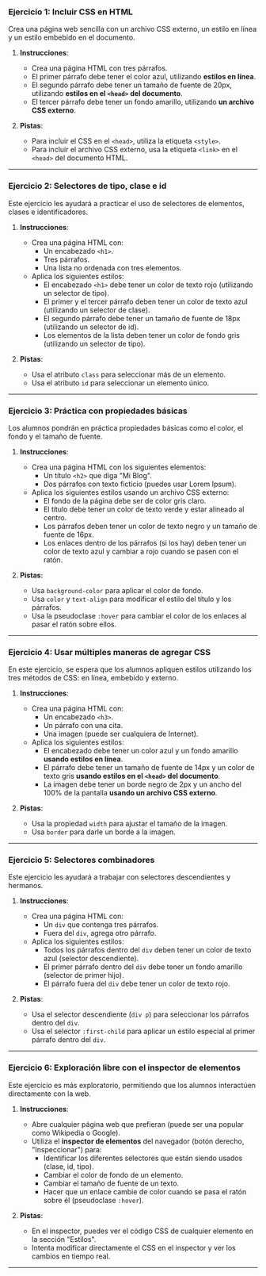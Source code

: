 ### **Ejercicio 1: Incluir CSS en HTML**
Crea una página web sencilla con un archivo CSS externo, un estilo en línea y un estilo embebido en el documento.

1. **Instrucciones**:
   - Crea una página HTML con tres párrafos.
   - El primer párrafo debe tener el color azul, utilizando **estilos en línea**.
   - El segundo párrafo debe tener un tamaño de fuente de 20px, utilizando **estilos en el `<head>` del documento**.
   - El tercer párrafo debe tener un fondo amarillo, utilizando **un archivo CSS externo**.

2. **Pistas**:
   - Para incluir el CSS en el `<head>`, utiliza la etiqueta `<style>`.
   - Para incluir el archivo CSS externo, usa la etiqueta `<link>` en el `<head>` del documento HTML.

---

### **Ejercicio 2: Selectores de tipo, clase e id**
Este ejercicio les ayudará a practicar el uso de selectores de elementos, clases e identificadores.

1. **Instrucciones**:
   - Crea una página HTML con:
     - Un encabezado `<h1>`.
     - Tres párrafos.
     - Una lista no ordenada con tres elementos.
   - Aplica los siguientes estilos:
     - El encabezado `<h1>` debe tener un color de texto rojo (utilizando un selector de tipo).
     - El primer y el tercer párrafo deben tener un color de texto azul (utilizando un selector de clase).
     - El segundo párrafo debe tener un tamaño de fuente de 18px (utilizando un selector de id).
     - Los elementos de la lista deben tener un color de fondo gris (utilizando un selector de tipo).

2. **Pistas**:
   - Usa el atributo `class` para seleccionar más de un elemento.
   - Usa el atributo `id` para seleccionar un elemento único.

---

### **Ejercicio 3: Práctica con propiedades básicas**
Los alumnos pondrán en práctica propiedades básicas como el color, el fondo y el tamaño de fuente.

1. **Instrucciones**:
   - Crea una página HTML con los siguientes elementos:
     - Un título `<h2>` que diga "Mi Blog".
     - Dos párrafos con texto ficticio (puedes usar Lorem Ipsum).
   - Aplica los siguientes estilos usando un archivo CSS externo:
     - El fondo de la página debe ser de color gris claro.
     - El título debe tener un color de texto verde y estar alineado al centro.
     - Los párrafos deben tener un color de texto negro y un tamaño de fuente de 16px.
     - Los enlaces dentro de los párrafos (si los hay) deben tener un color de texto azul y cambiar a rojo cuando se pasen con el ratón.

2. **Pistas**:
   - Usa `background-color` para aplicar el color de fondo.
   - Usa `color` y `text-align` para modificar el estilo del título y los párrafos.
   - Usa la pseudoclase `:hover` para cambiar el color de los enlaces al pasar el ratón sobre ellos.

---

### **Ejercicio 4: Usar múltiples maneras de agregar CSS**
En este ejercicio, se espera que los alumnos apliquen estilos utilizando los tres métodos de CSS: en línea, embebido y externo.

1. **Instrucciones**:
   - Crea una página HTML con:
     - Un encabezado `<h3>`.
     - Un párrafo con una cita.
     - Una imagen (puede ser cualquiera de Internet).
   - Aplica los siguientes estilos:
     - El encabezado debe tener un color azul y un fondo amarillo **usando estilos en línea**.
     - El párrafo debe tener un tamaño de fuente de 14px y un color de texto gris **usando estilos en el `<head>` del documento**.
     - La imagen debe tener un borde negro de 2px y un ancho del 100% de la pantalla **usando un archivo CSS externo**.

2. **Pistas**:
   - Usa la propiedad `width` para ajustar el tamaño de la imagen.
   - Usa `border` para darle un borde a la imagen.

---

### **Ejercicio 5: Selectores combinadores**
Este ejercicio les ayudará a trabajar con selectores descendientes y hermanos.

1. **Instrucciones**:
   - Crea una página HTML con:
     - Un `div` que contenga tres párrafos.
     - Fuera del `div`, agrega otro párrafo.
   - Aplica los siguientes estilos:
     - Todos los párrafos dentro del `div` deben tener un color de texto azul (selector descendiente).
     - El primer párrafo dentro del `div` debe tener un fondo amarillo (selector de primer hijo).
     - El párrafo fuera del `div` debe tener un color de texto rojo.

2. **Pistas**:
   - Usa el selector descendiente (`div p`) para seleccionar los párrafos dentro del `div`.
   - Usa el selector `:first-child` para aplicar un estilo especial al primer párrafo dentro del `div`.

---

### **Ejercicio 6: Exploración libre con el inspector de elementos**
Este ejercicio es más exploratorio, permitiendo que los alumnos interactúen directamente con la web.

1. **Instrucciones**:
   - Abre cualquier página web que prefieran (puede ser una popular como Wikipedia o Google).
   - Utiliza el **inspector de elementos** del navegador (botón derecho, "Inspeccionar") para:
     - Identificar los diferentes selectores que están siendo usados (clase, id, tipo).
     - Cambiar el color de fondo de un elemento.
     - Cambiar el tamaño de fuente de un texto.
     - Hacer que un enlace cambie de color cuando se pasa el ratón sobre él (pseudoclase `:hover`).

2. **Pistas**:
   - En el inspector, puedes ver el código CSS de cualquier elemento en la sección "Estilos".
   - Intenta modificar directamente el CSS en el inspector y ver los cambios en tiempo real.

---
